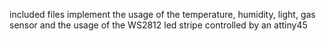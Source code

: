 included files implement the usage of the temperature, humidity, light, gas sensor and the usage of the WS2812 led stripe controlled by an attiny45
